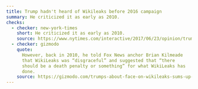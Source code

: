 ```yaml
---
title: Trump hadn't heard of Wikileaks before 2016 campaign
summary: He criticized it as early as 2010.
checks:
  - checker: new-york-times
    short: He criticized it as early as 2010.
    source: https://www.nytimes.com/interactive/2017/06/23/opinion/trumps-lies.html
  - checker: gizmodo
    quote:
      However, back in 2010, he told Fox News anchor Brian Kilmeade
      that WikiLeaks was “disgraceful” and suggested that “there
      should be a death penalty or something” for what WikiLeaks has
      done.
    source: https://gizmodo.com/trumps-about-face-on-wikileaks-sums-up-why-hes-so-untru-1794600767
---
```

